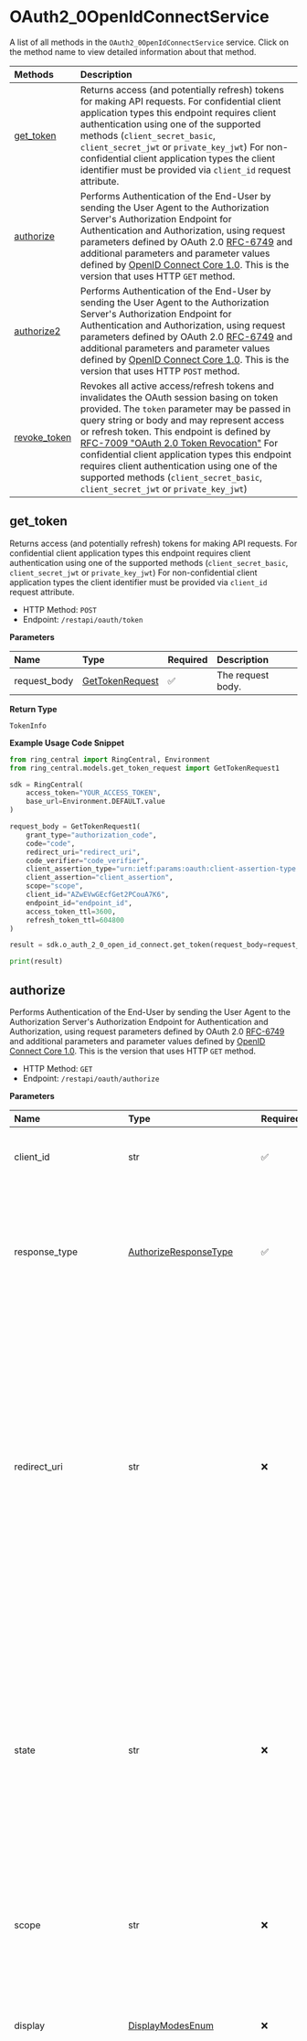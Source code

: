 # OAuth2_0OpenIdConnectService

A list of all methods in the `OAuth2_0OpenIdConnectService` service. Click on the method name to view detailed information about that method.

| Methods                       | Description                                                                                                                                                                                                                                                                                                                                                                                                                                                                                                                |
| :---------------------------- | :------------------------------------------------------------------------------------------------------------------------------------------------------------------------------------------------------------------------------------------------------------------------------------------------------------------------------------------------------------------------------------------------------------------------------------------------------------------------------------------------------------------------- |
| [get_token](#get_token)       | Returns access (and potentially refresh) tokens for making API requests. For confidential client application types this endpoint requires client authentication using one of the supported methods (`client_secret_basic`, `client_secret_jwt` or `private_key_jwt`) For non-confidential client application types the client identifier must be provided via `client_id` request attribute.                                                                                                                               |
| [authorize](#authorize)       | Performs Authentication of the End-User by sending the User Agent to the Authorization Server's Authorization Endpoint for Authentication and Authorization, using request parameters defined by OAuth 2.0 [RFC-6749](https://datatracker.ietf.org/doc/html/rfc6749#section-3.1) and additional parameters and parameter values defined by [OpenID Connect Core 1.0](https://openid.net/specs/openid-connect-core-1_0.html#AuthorizationEndpoint). This is the version that uses HTTP `GET` method.                        |
| [authorize2](#authorize2)     | Performs Authentication of the End-User by sending the User Agent to the Authorization Server's Authorization Endpoint for Authentication and Authorization, using request parameters defined by OAuth 2.0 [RFC-6749](https://datatracker.ietf.org/doc/html/rfc6749#section-3.1) and additional parameters and parameter values defined by [OpenID Connect Core 1.0](https://openid.net/specs/openid-connect-core-1_0.html#AuthorizationEndpoint). This is the version that uses HTTP `POST` method.                       |
| [revoke_token](#revoke_token) | Revokes all active access/refresh tokens and invalidates the OAuth session basing on token provided. The `token` parameter may be passed in query string or body and may represent access or refresh token. This endpoint is defined by [RFC-7009 "OAuth 2.0 Token Revocation"](https://datatracker.ietf.org/doc/html/rfc7009) For confidential client application types this endpoint requires client authentication using one of the supported methods (`client_secret_basic`, `client_secret_jwt` or `private_key_jwt`) |

## get_token

Returns access (and potentially refresh) tokens for making API requests. For confidential client application types this endpoint requires client authentication using one of the supported methods (`client_secret_basic`, `client_secret_jwt` or `private_key_jwt`) For non-confidential client application types the client identifier must be provided via `client_id` request attribute.

- HTTP Method: `POST`
- Endpoint: `/restapi/oauth/token`

**Parameters**

| Name         | Type                                            | Required | Description       |
| :----------- | :---------------------------------------------- | :------- | :---------------- |
| request_body | [GetTokenRequest](../models/GetTokenRequest.md) | ✅       | The request body. |

**Return Type**

`TokenInfo`

**Example Usage Code Snippet**

```python
from ring_central import RingCentral, Environment
from ring_central.models.get_token_request import GetTokenRequest1

sdk = RingCentral(
    access_token="YOUR_ACCESS_TOKEN",
    base_url=Environment.DEFAULT.value
)

request_body = GetTokenRequest1(
    grant_type="authorization_code",
    code="code",
    redirect_uri="redirect_uri",
    code_verifier="code_verifier",
    client_assertion_type="urn:ietf:params:oauth:client-assertion-type:jwt-bearer",
    client_assertion="client_assertion",
    scope="scope",
    client_id="AZwEVwGEcfGet2PCouA7K6",
    endpoint_id="endpoint_id",
    access_token_ttl=3600,
    refresh_token_ttl=604800
)

result = sdk.o_auth_2_0_open_id_connect.get_token(request_body=request_body)

print(result)
```

## authorize

Performs Authentication of the End-User by sending the User Agent to the Authorization Server's Authorization Endpoint for Authentication and Authorization, using request parameters defined by OAuth 2.0 [RFC-6749](https://datatracker.ietf.org/doc/html/rfc6749#section-3.1) and additional parameters and parameter values defined by [OpenID Connect Core 1.0](https://openid.net/specs/openid-connect-core-1_0.html#AuthorizationEndpoint). This is the version that uses HTTP `GET` method.

- HTTP Method: `GET`
- Endpoint: `/restapi/oauth/authorize`

**Parameters**

| Name                  | Type                                                            | Required | Description                                                                                                                                                                                                                                                                                                                                                                                                                                   |
| :-------------------- | :-------------------------------------------------------------- | :------- | :-------------------------------------------------------------------------------------------------------------------------------------------------------------------------------------------------------------------------------------------------------------------------------------------------------------------------------------------------------------------------------------------------------------------------------------------- |
| client_id             | str                                                             | ✅       | The registered identifier of a client application                                                                                                                                                                                                                                                                                                                                                                                             |
| response_type         | [AuthorizeResponseType](../models/AuthorizeResponseType.md)     | ✅       | Determines authorization flow type. The only supported value is `code` which corresponds to OAuth 2.0 "Authorization Code Flow"                                                                                                                                                                                                                                                                                                               |
| redirect_uri          | str                                                             | ❌       | This is the URI where the Authorization Server redirects the User Agent to at the end of the authorization flow. The value of this parameter must exactly match one of the URIs registered for this client application. This parameter is required if there are more than one redirect URIs registered for the app.                                                                                                                           |
| state                 | str                                                             | ❌       | An opaque value used by the client to maintain state between the request and callback. The authorization server includes this value when redirecting the User Agent back to the client. The parameter SHOULD be used for preventing cross-site request forgery attacks.                                                                                                                                                                       |
| scope                 | str                                                             | ❌       | The list of space separated application permissions (OAuth scopes)                                                                                                                                                                                                                                                                                                                                                                            |
| display               | [DisplayModesEnum](../models/DisplayModesEnum.md)               | ❌       | Specifies how the Authorization Server displays the authentication and consent user interface pages to the End-User.                                                                                                                                                                                                                                                                                                                          |
| prompt                | str                                                             | ❌       | Space-delimited, case-sensitive list of ASCII string values that specifies whether the Authorization Server prompts the End-User for re-authentication and consent. The defined values are: - `login` - RingCentral native login form, - `sso` - Single Sign-On login form, - `consent` - form to show the requested scope and prompt user for consent. Either `login` or `sso` (or both) must be specified. The default value is `login sso` |
| ui_locales            | str                                                             | ❌       | End-User's preferred languages and scripts for the user interface, represented as a space-separated list of [RFC-5646](https://datatracker.ietf.org/doc/html/rfc5646) language tag values, ordered by preference. If this parameter is provided, its value overrides 'Accept-Language' header value and 'localeId' parameter value (if any)                                                                                                   |
| locale_id             | str                                                             | ❌       | DEPRECATED: `ui_locales` parameter should be used instead                                                                                                                                                                                                                                                                                                                                                                                     |
| code_challenge        | str                                                             | ❌       | The code challenge value as defined by the PKCE specification - [RFC-7636 "Proof Key for Code Exchange by OAuth Public Clients"](https://datatracker.ietf.org/doc/html/rfc7636)                                                                                                                                                                                                                                                               |
| code_challenge_method | [CodeChallengeMethodEnum](../models/CodeChallengeMethodEnum.md) | ❌       | The code challenge method as defined by by the PKCE specification - [RFC-7636 "Proof Key for Code Exchange by OAuth Public Clients"](https://datatracker.ietf.org/doc/html/rfc7636)                                                                                                                                                                                                                                                           |
| nonce                 | str                                                             | ❌       | String value used to associate a Client session with an ID Token, and to mitigate replay attacks. The value is passed through unmodified from the Authentication Request to the ID Token.                                                                                                                                                                                                                                                     |
| ui_options            | str                                                             | ❌       | Login form user interface options (space-separated). By default, the UI options that are registered for this client application will be used                                                                                                                                                                                                                                                                                                  |
| login_hint            | str                                                             | ❌       | Hint to the Authorization Server about the login identifier the End-User might use to log in.                                                                                                                                                                                                                                                                                                                                                 |
| brand_id              | str                                                             | ❌       | RingCentral Brand identifier. If it is not provided in the request, server will try to determine brand from the client application profile.                                                                                                                                                                                                                                                                                                   |

**Example Usage Code Snippet**

```python
from ring_central import RingCentral, Environment
from ring_central.models import AuthorizeResponseType, DisplayModesEnum, CodeChallengeMethodEnum

sdk = RingCentral(
    access_token="YOUR_ACCESS_TOKEN",
    base_url=Environment.DEFAULT.value
)

result = sdk.o_auth_2_0_open_id_connect.authorize(
    client_id="AZwEVwGEcfGet2PCouA7K6",
    response_type="code",
    redirect_uri="redirect_uri",
    state="state",
    scope="scope",
    display="page",
    prompt="login sso",
    ui_locales="en-US",
    code_challenge="code_challenge",
    code_challenge_method="plain",
    nonce="nonce",
    ui_options="ui_options",
    login_hint="login_hint",
    brand_id="1210"
)

print(result)
```

## authorize2

Performs Authentication of the End-User by sending the User Agent to the Authorization Server's Authorization Endpoint for Authentication and Authorization, using request parameters defined by OAuth 2.0 [RFC-6749](https://datatracker.ietf.org/doc/html/rfc6749#section-3.1) and additional parameters and parameter values defined by [OpenID Connect Core 1.0](https://openid.net/specs/openid-connect-core-1_0.html#AuthorizationEndpoint). This is the version that uses HTTP `POST` method.

- HTTP Method: `POST`
- Endpoint: `/restapi/oauth/authorize`

**Parameters**

| Name         | Type                                              | Required | Description       |
| :----------- | :------------------------------------------------ | :------- | :---------------- |
| request_body | [AuthorizeRequest](../models/AuthorizeRequest.md) | ✅       | The request body. |

**Example Usage Code Snippet**

```python
from ring_central import RingCentral, Environment
from ring_central.models import AuthorizeRequest

sdk = RingCentral(
    access_token="YOUR_ACCESS_TOKEN",
    base_url=Environment.DEFAULT.value
)

request_body = AuthorizeRequest(
    response_type="code",
    redirect_uri="redirect_uri",
    client_id="AZwEVwGEcfGet2PCouA7K6",
    state="state",
    scope="scope",
    display="page",
    prompt="login sso",
    ui_locales="en-US",
    code_challenge="code_challenge",
    code_challenge_method="plain",
    nonce="nonce",
    ui_options="ui_options",
    login_hint="login_hint",
    brand_id="1210"
)

result = sdk.o_auth_2_0_open_id_connect.authorize2(request_body=request_body)

print(result)
```

## revoke_token

Revokes all active access/refresh tokens and invalidates the OAuth session basing on token provided. The `token` parameter may be passed in query string or body and may represent access or refresh token. This endpoint is defined by [RFC-7009 "OAuth 2.0 Token Revocation"](https://datatracker.ietf.org/doc/html/rfc7009) For confidential client application types this endpoint requires client authentication using one of the supported methods (`client_secret_basic`, `client_secret_jwt` or `private_key_jwt`)

- HTTP Method: `POST`
- Endpoint: `/restapi/oauth/revoke`

**Parameters**

| Name         | Type                                                  | Required | Description                                                                 |
| :----------- | :---------------------------------------------------- | :------- | :-------------------------------------------------------------------------- |
| request_body | [RevokeTokenRequest](../models/RevokeTokenRequest.md) | ❌       | The request body.                                                           |
| token        | str                                                   | ❌       | Access or refresh token to be revoked (along with the entire OAuth session) |

**Example Usage Code Snippet**

```python
from ring_central import RingCentral, Environment
from ring_central.models import RevokeTokenRequest

sdk = RingCentral(
    access_token="YOUR_ACCESS_TOKEN",
    base_url=Environment.DEFAULT.value
)

request_body = RevokeTokenRequest(
    token="token",
    client_assertion_type="urn:ietf:params:oauth:client-assertion-type:jwt-bearer",
    client_assertion="client_assertion"
)

result = sdk.o_auth_2_0_open_id_connect.revoke_token(
    request_body=request_body,
    token="token"
)

print(result)
```

<!-- This file was generated by liblab | https://liblab.com/ -->
